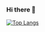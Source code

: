 ### Hi there 👋

[![Top Langs](https://github-readme-stats.vercel.app/api/top-langs/?username=scoogii&layout=donut&theme=onedark)](https://github.com/anuraghazra/github-readme-stats)
